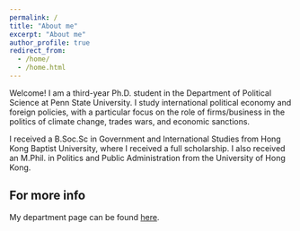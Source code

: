 ```yaml
---
permalink: /
title: "About me"
excerpt: "About me"
author_profile: true
redirect_from: 
  - /home/
  - /home.html
---
```


Welcome! I am a third-year Ph.D. student in the Department of Political Science at Penn State University. I study international political economy and foreign policies, with a particular focus on the role of firms/business in the politics of climate change, trades wars, and economic sanctions.

I received a B.Soc.Sc in Government and International Studies from Hong Kong Baptist University, where I received a full scholarship. I also received an M.Phil. in Politics and Public Administration from the University of Hong Kong. 





For more info
------
My department page can be found [here](https://polisci.la.psu.edu/people/lkz5164/). 
